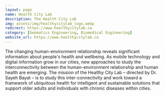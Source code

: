```yaml
---
layout: page
name: Health City Lab
description: The Health City Lab
img: assets/img/healthycitylab_logo.webp
redirect: https://www.healthycitylab.ca
category: [Geomatics Engineering, Biomedical Engineering]
website_url: https://www.healthycitylab.ca
---
```


The changing human-environment relationship reveals significant information about people's health and wellbeing. As mobile technology and digital information grow in our cities, new approaches to study the interconnectivity between the human-environment relationship and human health are emerging. 
The mission of the Healthy City Lab – directed by Dr. Sayeh Bayat – is to study this inter-connectivity and work toward a framework of ubiquitous health for intelligent and sustainable solutions that support older adults and individuals with chronic diseases within cities.